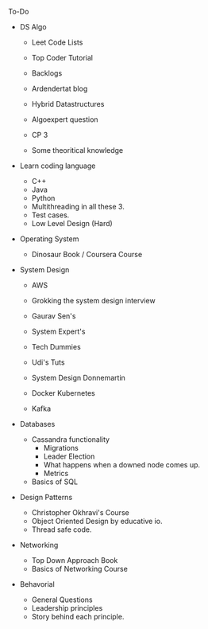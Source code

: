 To-Do
- DS Algo
  - Leet Code Lists
  - Top Coder Tutorial
  - Backlogs
  - Ardendertat blog
  - Hybrid Datastructures
  
  - Algoexpert question
  - CP 3
  - Some theoritical knowledge

- Learn coding language
  - C++
  - Java
  - Python
  - Multithreading in all these 3.
  - Test cases.
  - Low Level Design (Hard)


- Operating System
  - Dinosaur Book / Coursera Course

- System Design
  - AWS
  - Grokking the system design interview
  - Gaurav Sen's
  - System Expert's

  - Tech Dummies
  - Udi's Tuts
  - System Design Donnemartin
  - Docker Kubernetes
  - Kafka

- Databases
  - Cassandra functionality
    - Migrations
    - Leader Election
    - What happens when a downed node comes up.
    - Metrics
  - Basics of SQL

- Design Patterns
  - Christopher Okhravi's Course
  - Object Oriented Design by educative io.
  - Thread safe code.

- Networking
  - Top Down Approach Book
  - Basics of Networking Course

- Behavorial
  - General Questions
  - Leadership principles
  - Story behind each principle.